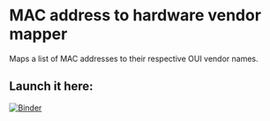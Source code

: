 # MAC address to hardware vendor mapper

Maps a list of MAC addresses to their respective OUI vendor names.

## Launch it here:

[![Binder](https://mybinder.org/badge_logo.svg)](https://mybinder.org/v2/gh/darkhorse-systems/macvendormap/master?filepath=MAC%20to%20Vendor%20Mapper.ipynb)
